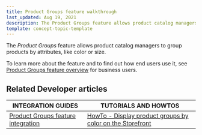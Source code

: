 ```yaml
---
title: Product Groups feature walkthrough
last_updated: Aug 19, 2021
description: The Product Groups feature allows product catalog managers to group products by attributes, like color or size.
template: concept-topic-template
---
```


The _Product Groups_ feature allows product catalog managers to group products by attributes, like color or size.


To learn more about the feature and to find out how end users use it, see [Product Groups feature overview](/docs/scos/user/features/{{page.version}}/product-groups-feature-overview.html) for business users.


## Related Developer articles

|INTEGRATION GUIDES | TUTORIALS AND HOWTOS |
|---------|---------|
| [Product Groups feature integration](/docs/scos/dev/feature-integration-guides/{{page.version}}/product-groups-feature-integration.html) | [HowTo - Display product groups by color on the Storefront](https://docs.spryker.com/docs/scos/dev/tutorials-and-howtos/howtos/feature-howtos/howto-display-product-groups-by-color-on-the-storefront.html)  |
